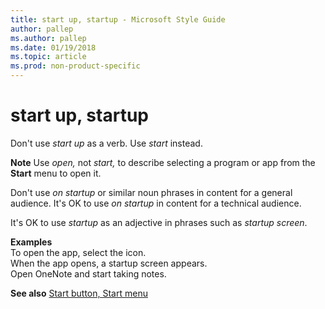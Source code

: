 ```yaml
---
title: start up, startup - Microsoft Style Guide
author: pallep
ms.author: pallep
ms.date: 01/19/2018
ms.topic: article
ms.prod: non-product-specific
---
```


# start up, startup

Don't use *start up* as a verb. Use *start* instead.

**Note** Use *open,* not *start,* to describe selecting a program or app from the **Start** menu to open it.

Don't use *on startup* or similar noun phrases in content for a general audience. It's OK to use *on startup* in content for a technical audience.

It's OK to use *startup* as an adjective in phrases such as *startup screen*.

**Examples**  
To open the app, select the icon.  
When the app opens, a startup screen appears.  
Open OneNote and start taking notes.  

**See also** [Start button, Start menu](/style-guide/a-z-word-list-term-collections/s/start-button-start-menu)
